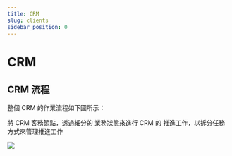 ```yaml
---
title: CRM
slug: clients
sidebar_position: 0
---
```



# CRM

## CRM 流程

整個 CRM 的作業流程如下圖所示：

將 CRM 客務節點，透過細分的 業務狀態來進行 CRM 的 推進工作，以拆分任務方式來管理推進工作

<img src="/assets/A9Libe0HHoiK5VxU1PjcSUpinad.png" src-width="744" src-height="616" align="center"/>

